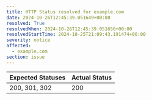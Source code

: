 ```yaml
---
title: HTTP Status resolved for example.com
date: 2024-10-26T12:45:39.051649+00:00
resolved: True
resolvedWhen: 2024-10-26T12:45:39.051656+00:00
resolvedStartTime: 2024-10-25T21:09:43.191474+00:00
severity: notice
affected:
  - example.com
section: issue
---
```


| Expected Statuses | Actual Status  |
|-------------------|----------------|
| 200, 301, 302 | 200 |
